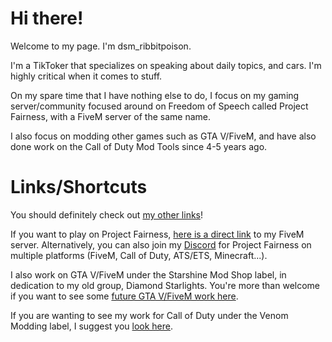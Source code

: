 # Hi there!

Welcome to my page. I'm dsm_ribbitpoison.

I'm a TikToker that specializes on speaking about daily topics, and cars. I'm highly critical when it comes to stuff.

On my spare time that I have nothing else to do, I focus on my gaming server/community focused around on Freedom of Speech called Project Fairness, with a FiveM server of the same name.

I also focus on modding other games such as GTA V/FiveM, and have also done work on the Call of Duty Mod Tools since 4-5 years ago.

# Links/Shortcuts

You should definitely check out [my other links](https://beacons.ai/ribbitpoison)!

If you want to play on Project Fairness, [here is a direct link](https://cfx.re/join/7kvpzr) to my FiveM server. Alternatively, you can also join my [Discord](https://discord.gg/h32vVbEQR4) for Project Fairness on multiple platforms (FiveM, Call of Duty, ATS/ETS, Minecraft...).

I also work on GTA V/FiveM under the Starshine Mod Shop label, in dedication to my old group, Diamond Starlights. You're more than welcome if you want to see some [future GTA V/FiveM work here](https://discord.gg/D7cVc8TzPN).

If you are wanting to see my work for Call of Duty under the Venom Modding label, I suggest you [look here](https://ribbitpoison.github.io/venommodding.github.io/).
